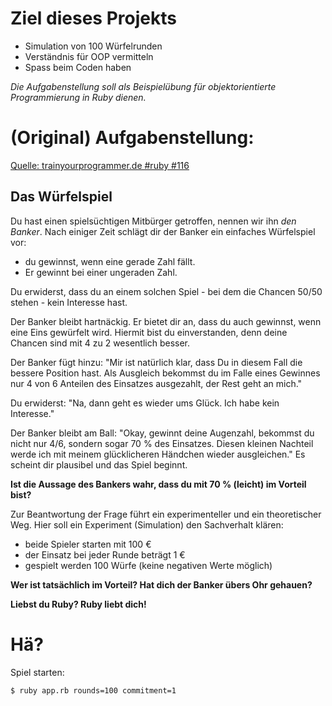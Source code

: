 # Ziel dieses Projekts
* Simulation von 100 Würfelrunden
* Verständnis für OOP vermitteln
* Spass beim Coden haben

_Die Aufgabenstellung soll als Beispielübung für objektorientierte Programmierung in Ruby dienen._

# (Original) Aufgabenstellung:
[Quelle: trainyourprogrammer.de #ruby #116](https://trainyourprogrammer.de/index.pl?page=ruby&seite=2#for_scrollposition)
## Das Würfelspiel
Du hast einen spielsüchtigen Mitbürger getroffen, nennen wir ihn _den Banker_. Nach einiger Zeit schlägt dir der Banker ein einfaches Würfelspiel vor:
* du gewinnst, wenn eine gerade Zahl fällt.
* Er gewinnt bei einer ungeraden Zahl.

Du erwiderst, dass du an einem solchen Spiel - bei dem die Chancen 50/50 stehen - kein Interesse hast.

Der Banker bleibt hartnäckig. Er bietet dir an, dass du auch gewinnst, wenn eine Eins gewürfelt wird. Hiermit bist du einverstanden, denn deine Chancen sind mit 4 zu 2 wesentlich besser.

Der Banker fügt hinzu: "Mir ist natürlich klar, dass Du in diesem Fall die bessere Position hast. Als Ausgleich bekommst du im Falle eines Gewinnes nur 4 von 6 Anteilen des Einsatzes ausgezahlt, der Rest geht an mich."

Du erwiderst: "Na, dann geht es wieder ums Glück. Ich habe kein Interesse."

Der Banker bleibt am Ball: "Okay, gewinnt deine Augenzahl, bekommst du nicht nur 4/6, sondern sogar 70 % des Einsatzes. Diesen kleinen Nachteil werde ich mit meinem glücklicheren Händchen wieder ausgleichen."
Es scheint dir plausibel und das Spiel beginnt.

**Ist die Aussage des Bankers wahr, dass du mit 70 % (leicht) im Vorteil bist?**

Zur Beantwortung der Frage führt ein experimenteller und ein theoretischer Weg. Hier soll ein Experiment (Simulation) den Sachverhalt klären:
  * beide Spieler starten mit 100 €
  * der Einsatz bei jeder Runde beträgt 1 €
  * gespielt werden 100 Würfe (keine negativen Werte möglich)



**Wer ist tatsächlich im Vorteil? Hat dich der Banker übers Ohr gehauen?**

**Liebst du Ruby? Ruby liebt dich!**

# Hä?
  Spiel starten:

  `$ ruby app.rb rounds=100 commitment=1`
